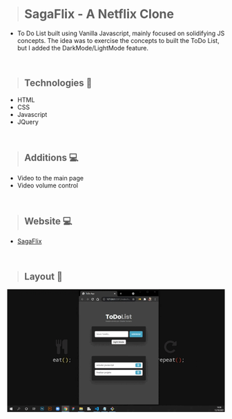 ># SagaFlix - A Netflix Clone

+ To Do List built using Vanilla Javascript, mainly focused on solidifying JS concepts. The idea was to exercise the concepts to built the ToDo List, but I added the DarkMode/LightMode feature.
 
<br>

>## Technologies 🧰
+ HTML
+ CSS
+ Javascript
+ JQuery

<br>

>## Additions 💻
+ Video to the main page
+ Video volume control

<br>

>## Website 💻
+ [SagaFlix](https://todolist-vjs.netlify.app/)

<br>

>## Layout 🎥

<img src="https://github.com/giselle-ferreira/ToDoList/blob/main/assets/to-do-list-video.gif" />

>

